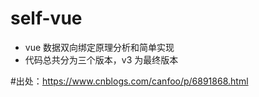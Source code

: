 # self-vue

- vue 数据双向绑定原理分析和简单实现
- 代码总共分为三个版本，v3 为最终版本

#出处：https://www.cnblogs.com/canfoo/p/6891868.html
